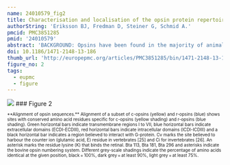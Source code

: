 ```yaml
---
name: 24010579_fig2
title: Characterisation and localisation of the opsin protein repertoire in the brain and retinas of a spider and an onychophoran.
authorString: 'Eriksson BJ, Fredman D, Steiner G, Schmid A.'
pmcid: PMC3851285
pmid: '24010579'
abstract: 'BACKGROUND: Opsins have been found in the majority of animals and their most apparent functions are related to vision and light-guided behaviour. As an increasing number of sequences have become available it has become clear that many opsin-like transcripts are expressed in tissues other than the eyes. Opsins can be divided into three main groups: rhabdomeric opsins (r-opsins), ciliary opsins (c-opsins) and group 4 opsins. In arthropods, the main focus has been on the r-opsins involved in vision. However, with increased sequencing it is becoming clear that arthropods also possess opsins of the c-type, group 4 opsins and the newly discovered arthropsins but the functions of these opsins are unknown in arthropods and data on their localisation is limited or absent. RESULTS: We identified opsins from the spider Cupiennius salei and the onychophoran Euperipatoides kanangrensis and characterised the phylogeny and localisation of these transcripts. We recovered all known visual opsins in C. salei, and in addition found a peropsin, a c-opsin and an opsin resembling Daphnia pulex arthropsin. The peropsin was expressed in all eye types except the anterior median eyes. The arthropsin and the c-opsin were expressed in the central nervous system but not the eyes. In E. kanangrensis we found: a c-opsin; an opsin resembling D. pulex arthropsins; and an r-opsin with high sequence similarity to previously published onychophoran onychopsins. The E. kanangrensis c-opsin and onychopsin were expressed in both the eyes and the brain but the arthropsin only in the brain. CONCLUSION: Our novel finding that opsins of both the ciliary and rhabdomeric type are present in the onychophoran and a spider suggests that these two types of opsins were present in the last common ancestor of the Onychophora and Euarthropoda. The expression of the c-opsin in the eye of an onychophoran indicates that c-opsins may originally have been involved in vision in the arthropod clade. The lack of c-opsin expression in the spider retina suggests that the role for c-opsin in vision was lost in the euarthropods. Our discovery of arthropsin in onychophorans and spiders dates the emergence of arthropsin to the common ancestor of Onychophora and Euarthropoda and their expression in the brain suggests a non-visual function.'
doi: 10.1186/1471-2148-13-186
thumb_url: 'http://europepmc.org/articles/PMC3851285/bin/1471-2148-13-186-2.gif'
figure_no: 2
tags:
  - eupmc
  - figure
---
```

<img src='http://europepmc.org/articles/PMC3851285/bin/1471-2148-13-186-2.jpg' style='max-height: 300px'>
### Figure 2
<p style='font-size: 10px;'>**Alignment of opsin sequences.** Alignment of a subset of c-opsins (yellow) and r-opsins (blue) shows sites with conserved amino acid residues specific for c-opsins (yellow shading) and r-opsins (blue shading). Green horizontal bars indicate transmembrane regions I to VII, blue horizontal bars indicate extracellular domains (ECDI-ECDIII), red horizontal bars indicate intracellular domains (ICDI-ICDIII) and a black horizontal bar indicates a region believed to interact with G-protein. Cv marks the site believed to harbour the counter ion (glutamic acid, E) residue in vertebrates [<xref ref-type="bibr" rid="B25">25</xref>] and Ci for invertebrates [<xref ref-type="bibr" rid="B26">26</xref>]. An asterisk marks the residue lysine (K) that binds the retinal. Bta 113, Bta 181, Bta 296 and asterisks indicate the bovine opsin numbering system. Different grey-scale shadings indicate the percentage of amino acids identical at the given position, black = 100%, dark grey = at least 90%, light grey = at least 75%.</p>